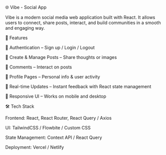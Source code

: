 🌐 Vibe - Social App

Vibe is a modern social media web application built with React.
It allows users to connect, share posts, interact, and build communities in a smooth and engaging way.

🚀 Features

🔑 Authentication – Sign up / Login / Logout

📝 Create & Manage Posts – Share thoughts or images

💬 Comments – Interact on posts

👤 Profile Pages – Personal info & user activity

🔔 Real-time Updates – Instant feedback with React state management

🎨 Responsive UI – Works on mobile and desktop

🛠️ Tech Stack

Frontend: React, React Router, React Query / Axios

UI: TailwindCSS / Flowbite / Custom CSS

State Management: Context API / React Query

Deployment: Vercel / Netlify